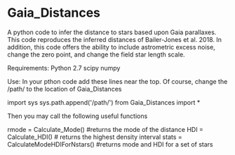 # Gaia_Distances
A python code to infer the distance to stars based upon Gaia parallaxes.  This code reproduces the inferred distances of Bailer-Jones et al. 2018.  In addition, this code offers the ability to include astrometric excess noise, change the zero point, and change the field star length scale.

Requirements:
Python 2.7
scipy
numpy

Use:
In your pthon code add these lines near the top.  Of course, change the /path/ to the location of Gaia_Distances

import sys
sys.path.append('/path/')
from Gaia_Distances import *

Then you may call the following useful functions

rmode = Calculate_Mode() #returns the mode of the distance
HDI = Calculate_HDI() # returns the highest density interval
stats = CalculateModeHDIForNstars() #returns mode and HDI for a set of stars

